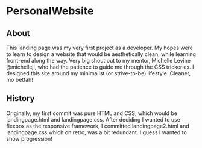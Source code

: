 # PersonalWebsite

## About

This landing page was my very first project as a developer. My hopes were to learn to design a website that would be aesthetically clean, while learning front-end along the way. Very big shout out to my mentor, Michelle Levine @michellejl, who had the patience to guide me through the CSS trickeries. I designed this site around my minimalist (or strive-to-be) lifestyle. Cleaner, mo bettah!

## History

Originally, my first commit was pure HTML and CSS, which would be landingpage.html and landingpage.css. After deciding I wanted to use flexbox as the responsive framework, I committed landingpage2.html and landingpage.css which on retro, was a bit redundant. I guess I wanted to show progression! 
